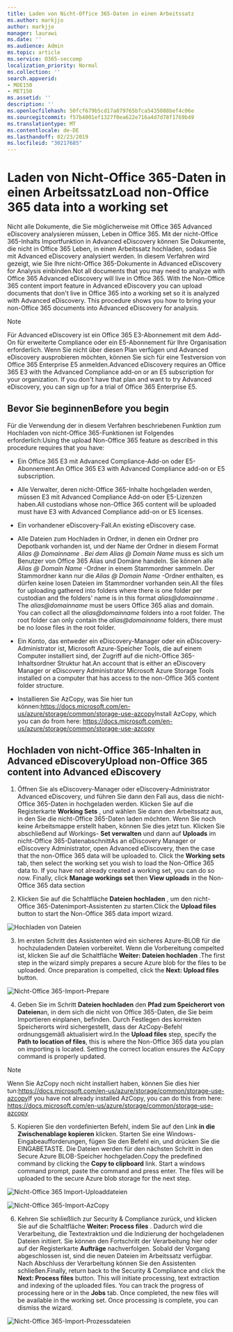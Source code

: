 ```yaml
---
title: Laden von Nicht-Office 365-Daten in einen Arbeitssatz
ms.author: markjjo
author: markjjo
manager: laurawi
ms.date: ''
ms.audience: Admin
ms.topic: article
ms.service: O365-seccomp
localization_priority: Normal
ms.collection: ''
search.appverid:
- MOE150
- MET150
ms.assetid: ''
description: ''
ms.openlocfilehash: 50fcf679b5cd17a079765bfca5435088bef4c06e
ms.sourcegitcommit: f57b4001ef1327f0ea622e716a4d7d78f1769b49
ms.translationtype: MT
ms.contentlocale: de-DE
ms.lasthandoff: 02/23/2019
ms.locfileid: "30217685"
---
```

# <a name="load-non-office-365-data-into-a-working-set"></a><span data-ttu-id="4fa41-102">Laden von Nicht-Office 365-Daten in einen Arbeitssatz</span><span class="sxs-lookup"><span data-stu-id="4fa41-102">Load non-Office 365 data into a working set</span></span>

<span data-ttu-id="4fa41-p101">Nicht alle Dokumente, die Sie möglicherweise mit Office 365 Advanced eDiscovery analysieren müssen, Leben in Office 365. Mit der nicht-Office 365-Inhalts Importfunktion in Advanced eDiscovery können Sie Dokumente, die nicht in Office 365 Leben, in einen Arbeitssatz hochladen, sodass Sie mit Advanced eDiscovery analysiert werden. In diesem Verfahren wird gezeigt, wie Sie Ihre nicht-Office 365-Dokumente in Advanced eDiscovery for Analysis einbinden.</span><span class="sxs-lookup"><span data-stu-id="4fa41-p101">Not all documents that you may need to analyze with Office 365 Advanced eDiscovery will live in Office 365. With the Non-Office 365 content import feature in Advanced eDiscovery you can upload documents that don't live in Office 365 into a working set so it is analyzed with Advanced eDiscovery. This procedure shows you how to bring your non-Office 365 documents into Advanced eDiscovery for analysis.</span></span>

>[!Note]
><span data-ttu-id="4fa41-p102">Für Advanced eDiscovery ist ein Office 365 E3-Abonnement mit dem Add-On für erweiterte Compliance oder ein E5-Abonnement für Ihre Organisation erforderlich. Wenn Sie nicht über diesen Plan verfügen und Advanced eDiscovery ausprobieren möchten, können Sie sich für eine Testversion von Office 365 Enterprise E5 anmelden.</span><span class="sxs-lookup"><span data-stu-id="4fa41-p102">Advanced eDiscovery requires an Office 365 E3 with the Advanced Compliance add-on or an E5 subscription for your organization. If you don't have that plan and want to try Advanced eDiscovery, you can sign up for a trial of Office 365 Enterprise E5.</span></span>

## <a name="before-you-begin"></a><span data-ttu-id="4fa41-108">Bevor Sie beginnen</span><span class="sxs-lookup"><span data-stu-id="4fa41-108">Before you begin</span></span>
<span data-ttu-id="4fa41-109">Für die Verwendung der in diesem Verfahren beschriebenen Funktion zum Hochladen von nicht-Office 365-Funktionen ist Folgendes erforderlich:</span><span class="sxs-lookup"><span data-stu-id="4fa41-109">Using the upload Non-Office 365 feature as described in this procedure requires that you have:</span></span>

- <span data-ttu-id="4fa41-110">Ein Office 365 E3 mit Advanced Compliance-Add-on oder E5-Abonnement.</span><span class="sxs-lookup"><span data-stu-id="4fa41-110">An Office 365 E3 with Advanced Compliance add-on or E5 subscription.</span></span>

- <span data-ttu-id="4fa41-111">Alle Verwalter, deren nicht-Office 365-Inhalte hochgeladen werden, müssen E3 mit Advanced Compliance Add-on oder E5-Lizenzen haben.</span><span class="sxs-lookup"><span data-stu-id="4fa41-111">All custodians whose non-Office 365 content will be uploaded must have E3 with Advanced Compliance add-on or E5 licenses.</span></span>

- <span data-ttu-id="4fa41-112">Ein vorhandener eDiscovery-Fall.</span><span class="sxs-lookup"><span data-stu-id="4fa41-112">An existing eDiscovery case.</span></span>

- <span data-ttu-id="4fa41-p103">Alle Dateien zum Hochladen in Ordner, in denen ein Ordner pro Depotbank vorhanden ist, und der Name der Ordner in diesem Format *Alias @ Domainname* . *Bei dem Alias @ Domain Name* muss es sich um Benutzer von Office 365 Alias und Domäne handeln. Sie können alle *Alias @ Domain Name* -Ordner in einem Stammordner sammeln. Der Stammordner kann nur die *Alias @ Domain Name* -Ordner enthalten, es dürfen keine losen Dateien im Stammordner vorhanden sein.</span><span class="sxs-lookup"><span data-stu-id="4fa41-p103">All the files for uploading gathered into folders where there is one folder per custodian and the folders' name is in this format *alias@domainname* . The *alias@domainname* must be users Office 365 alias and domain. You can collect all the *alias@domainname* folders into a root folder. The root folder can only contain the *alias@domainname* folders, there must be no loose files in the root folder.</span></span>

- <span data-ttu-id="4fa41-117">Ein Konto, das entweder ein eDiscovery-Manager oder ein eDiscovery-Administrator ist, Microsoft Azure-Speicher Tools, die auf einem Computer installiert sind, der Zugriff auf die nicht-Office 365-Inhaltsordner Struktur hat.</span><span class="sxs-lookup"><span data-stu-id="4fa41-117">An account that is either an eDiscovery Manager or eDiscovery Administrator Microsoft Azure Storage Tools installed on a computer that has access to the non-Office 365 content folder structure.</span></span>

- <span data-ttu-id="4fa41-118">Installieren Sie AzCopy, was Sie hier tun können:https://docs.microsoft.com/en-us/azure/storage/common/storage-use-azcopy</span><span class="sxs-lookup"><span data-stu-id="4fa41-118">Install AzCopy, which you can do from here: https://docs.microsoft.com/en-us/azure/storage/common/storage-use-azcopy</span></span>

## <a name="upload-non-office-365-content-into-advanced-ediscovery"></a><span data-ttu-id="4fa41-119">Hochladen von nicht-Office 365-Inhalten in Advanced eDiscovery</span><span class="sxs-lookup"><span data-stu-id="4fa41-119">Upload non-Office 365 content into Advanced eDiscovery</span></span>

1. <span data-ttu-id="4fa41-p104">Öffnen Sie als eDiscovery-Manager oder eDiscovery-Administrator Advanced eDiscovery, und führen Sie dann den Fall aus, dass die nicht-Office 365-Daten in hochgeladen werden.  Klicken Sie auf die Registerkarte **Working Sets** , und wählen Sie dann den Arbeitssatz aus, in den Sie die nicht-Office 365-Daten laden möchten.  Wenn Sie noch keine Arbeitsmappe erstellt haben, können Sie dies jetzt tun.  Klicken Sie abschließend auf Workings- **Set verwalten** und dann auf **Uploads** im nicht-Office 365-Datenabschnitt</span><span class="sxs-lookup"><span data-stu-id="4fa41-p104">As an eDiscovery Manager or eDiscovery Administrator, open Advanced eDiscovery, then the case that the non-Office 365 data will be uploaded to.  Click the **Working sets** tab, then select the working set you wish to load the Non-Office 365 data to.  If you have not already created a working set, you can do so now.  Finally, click **Manage workings set** then **View uploads** in the Non-Office 365 data section</span></span>

2. <span data-ttu-id="4fa41-124">Klicken Sie auf die Schaltfläche **Dateien hochladen** , um den nicht-Office 365-Datenimport-Assistenten zu starten.</span><span class="sxs-lookup"><span data-stu-id="4fa41-124">Click the **Upload files** button to start the Non-Office 365 data import wizard.</span></span>

![Hochladen von Dateien](../media/574f4059-4146-4058-9df3-ec97cf28d7c7.png)

3. <span data-ttu-id="4fa41-p105">Im ersten Schritt des Assistenten wird ein sicheres Azure-BLOB für die hochzuladenden Dateien vorbereitet.  Wenn die Vorbereitung compelted ist, klicken Sie auf die Schaltfläche **Weiter: Dateien hochladen** .</span><span class="sxs-lookup"><span data-stu-id="4fa41-p105">The first step in the wizard simply prepares a secure Azure blob for the files to be uploaded.  Once preparation is compelted, click the **Next: Upload files** button.</span></span>

![Nicht-Office 365-Import-Prepare](../media/0670a347-a578-454a-9b3d-e70ef47aec57.png)
 
4. <span data-ttu-id="4fa41-p106">Geben Sie im Schritt **Dateien hochladen** den **Pfad zum Speicherort von Dateien**an, in dem sich die nicht von Office 365-Daten, die Sie beim Importieren einplanen, befinden.  Durch Festlegen des korrekten Speicherorts wird sichergestellt, dass der AzCopy-Befehl ordnungsgemäß aktualisiert wird.</span><span class="sxs-lookup"><span data-stu-id="4fa41-p106">In the **Upload files** step, specify the **Path to location of files**, this is where the Non-Office 365 data you plan on importing is located.  Setting the correct location ensures the AzCopy command is properly updated.</span></span>

> [!NOTE]
> <span data-ttu-id="4fa41-131">Wenn Sie AzCopy noch nicht installiert haben, können Sie dies hier tun:https://docs.microsoft.com/en-us/azure/storage/common/storage-use-azcopy</span><span class="sxs-lookup"><span data-stu-id="4fa41-131">If you have not already installed AzCopy, you can do this from here: https://docs.microsoft.com/en-us/azure/storage/common/storage-use-azcopy</span></span>

5. <span data-ttu-id="4fa41-p107">Kopieren Sie den vordefinierten Befehl, indem Sie auf den Link **in die Zwischenablage kopieren** klicken. Starten Sie eine Windows-Eingabeaufforderungen, fügen Sie den Befehl ein, und drücken Sie die EINGABETASTE.  Die Dateien werden für den nächsten Schritt in den Secure Azure BLOB-Speicher hochgeladen.</span><span class="sxs-lookup"><span data-stu-id="4fa41-p107">Copy the predefined command by clicking the **Copy to clipboard** link. Start a windows command prompt, paste the command and press enter.  The files will be uploaded to the secure Azure blob storage for the next step.</span></span>

![Nicht-Office 365 Import-Uploaddateien](../media/3ea53b5d-7f9b-4dfc-ba63-90a38c14d41a.png)

![Nicht-Office 365-Import-AzCopy](../media/504e2dbe-f36f-4f36-9b08-04aea85d8250.png)

6. <span data-ttu-id="4fa41-p108">Kehren Sie schließlich zur Security & Compliance zurück, und klicken Sie auf die Schaltfläche **Weiter: Process files** .  Dadurch wird die Verarbeitung, die Textextraktion und die Indizierung der hochgeladenen Dateien initiiert.  Sie können den Fortschritt der Verarbeitung hier oder auf der Registerkarte **Aufträge** nachverfolgen.  Sobald der Vorgang abgeschlossen ist, sind die neuen Dateien im Arbeitssatz verfügbar.  Nach Abschluss der Verarbeitung können Sie den Assistenten schließen.</span><span class="sxs-lookup"><span data-stu-id="4fa41-p108">Finally, return back to the Security & Compliance and click the **Next: Process files** button.  This will initiate processing, text extraction and indexing of the uploaded files.  You can track the progress of processing here or in the **Jobs** tab.  Once completed, the new files will be available in the working set.  Once processing is complete, you can dismiss the wizard.</span></span>

![Nicht-Office 365-Import-Prozessdateien](../media/218b1545-416a-4a9f-9b25-3b70e8508f67.png)

